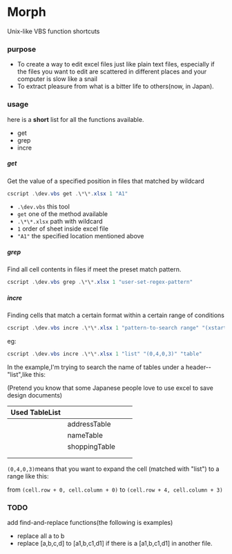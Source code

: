 # Morph
Unix-like VBS function shortcuts

### purpose

- To create a way to edit excel files just like plain text files, especially if the files you want to edit are scattered in different places and your computer is slow like a snail
- To extract pleasure from what is a bitter life to others(now, in Japan).

### usage

here is a **short** list for all the functions available.

- get
- grep
- incre

##### get

Get the value of a specified position in files that matched by wildcard

```powershell
cscript .\dev.vbs get .\*\*.xlsx 1 "A1"
```

- `.\dev.vbs` this tool
- `get` one of the method available
- `.\*\*.xlsx` path with wildcard
- `1` order of sheet inside excel file
- `"A1"` the specified location mentioned above

##### grep

Find all cell contents in files if meet the preset match pattern.

```powershell
cscript .\dev.vbs grep .\*\*.xlsx 1 "user-set-regex-pattern"
```

##### incre

Finding cells that match a certain format within a certain range of conditions

```powershell
cscript .\dev.vbs incre .\*\*.xlsx 1 "pattern-to-search range" "(xstart,xend,ystart,yend)" "second-pattern-to-search-further-content"
```

eg:

```powershell
cscript .\dev.vbs incre .\*\*.xlsx 1 "list" "(0,4,0,3)" "table"
```

In the example,I'm trying to search the name of tables under a header--"list",like this:

 (Pretend you know that some Japanese people love to use excel to save design documents)

| Used TableList |               |      |      |
| -------------- | ------------- | ---- | ---- |
|                | addressTable  |      |      |
|                | nameTable     |      |      |
|                | shoppingTable |      |      |
|                |               |      |      |
|                |               |      |      |

`(0,4,0,3)`means that you want to expand the cell (matched with "list") to a range like this:

from `(cell.row + 0, cell.column + 0)`  to `(cell.row + 4, cell.column + 3)`

### TODO

add find-and-replace functions(the following is examples)

- replace all a to b
- replace [a,b,c,d] to [a1,b,c1,d1] if there is a [a1,b,c1,d1] in another file.